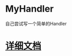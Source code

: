 # MyHandler
自己尝试写一个简单的Handler

# [详细文档](https://github.com/chengxiaobo3/MyHandler/blob/master/文档/手写简易handlder.md)
